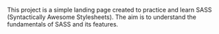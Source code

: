 This project is a simple landing page created to practice and learn SASS (Syntactically Awesome Stylesheets). The aim is to understand the fundamentals of SASS and its features.
